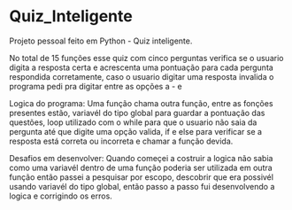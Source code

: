 # Quiz_Inteligente

Projeto pessoal feito em Python - Quiz inteligente.

No total de 15 funções esse quiz com cinco perguntas verifica se o usuario digita a 
resposta certa e acrescenta uma pontuação para cada pergunta respondida corretamente, 
caso o usuario digitar uma resposta invalida o programa pedi pra digitar entre as opções a - e

Logica do programa:
	Uma função chama outra função, entre as fonções presentes estão,
	variavél do tipo global para guardar a pontuação das questões, 
  loop utilizado com o while para que o usuario não saia da pergunta até que digite uma opção valida, 
  if e else para verificar se a resposta está correta ou incorreta e chamar a função devida.

Desafios em desenvolver:
	Quando começei a costruir a logica não sabia como uma variavél dentro de uma função 
  poderia ser utilizada em outra função então passei a pesquisar por escopo, 
  descobrir que era possivél usando variavél do tipo global, 
  então passo a passo fui desenvolvendo a logica e corrigindo os erros.
